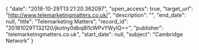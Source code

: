 {
  "date": "2018-10-29T13:21:20.362097", 
  "open_access": true, 
  "target_url": "http://www.telemarketingmatters.co.uk/", 
  "description": "", 
  "end_date": null, 
  "title": "Telemarketing Matters", 
  "record_id": "20181029T132120/jkotny0dbq8l1cWPvYWyIQ==", 
  "publisher": "telemarketingmatters.co.uk", 
  "start_date": null, 
  "subject": "Cambridge Network"
}

